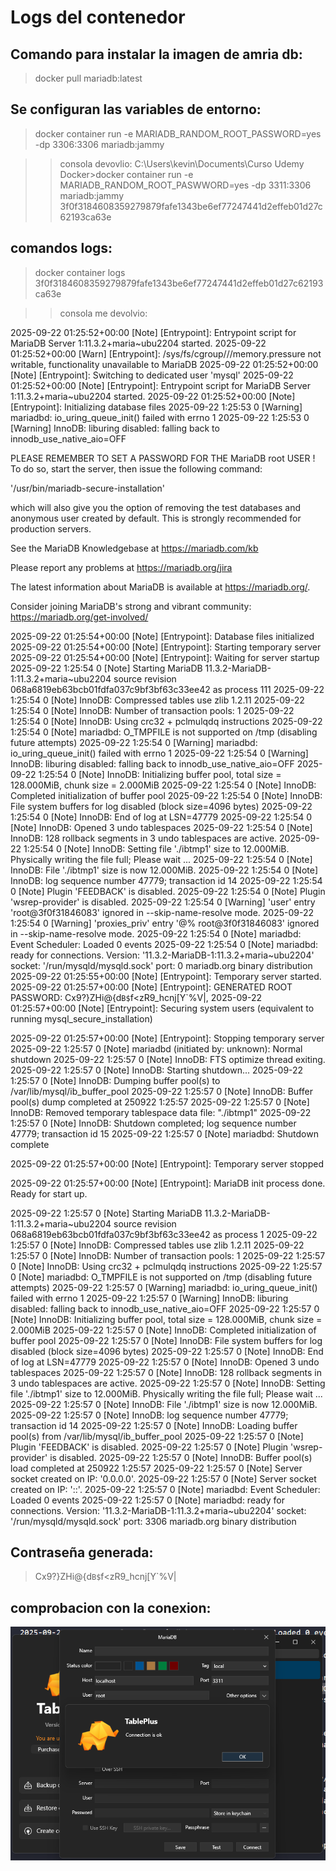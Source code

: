 # Logs del contenedor

## Comando para instalar la imagen de amria db:
> docker pull mariadb:latest

## Se configuran las variables de entorno:

> docker container run -e MARIADB_RANDOM_ROOT_PASSWORD=yes -dp 3306:3306 mariadb:jammy

>> consola devovlio:
C:\Users\kevin\Documents\Curso Udemy Docker>docker container run -e MARIADB_RANDOM_ROOT_PASWWORD=yes -dp 3311:3306 mariadb:jammy
3f0f3184608359279879fafe1343be6ef77247441d2effeb01d27c62193ca63e

## comandos logs:

> docker container logs 3f0f3184608359279879fafe1343be6ef77247441d2effeb01d27c62193ca63e

>> consola me devolvio:

2025-09-22 01:25:52+00:00 [Note] [Entrypoint]: Entrypoint script for MariaDB Server 1:11.3.2+maria~ubu2204 started.
2025-09-22 01:25:52+00:00 [Warn] [Entrypoint]: /sys/fs/cgroup///memory.pressure not writable, functionality unavailable to MariaDB
2025-09-22 01:25:52+00:00 [Note] [Entrypoint]: Switching to dedicated user 'mysql'
2025-09-22 01:25:52+00:00 [Note] [Entrypoint]: Entrypoint script for MariaDB Server 1:11.3.2+maria~ubu2204 started.
2025-09-22 01:25:52+00:00 [Note] [Entrypoint]: Initializing database files
2025-09-22  1:25:53 0 [Warning] mariadbd: io_uring_queue_init() failed with errno 1
2025-09-22  1:25:53 0 [Warning] InnoDB: liburing disabled: falling back to innodb_use_native_aio=OFF


PLEASE REMEMBER TO SET A PASSWORD FOR THE MariaDB root USER !
To do so, start the server, then issue the following command:

'/usr/bin/mariadb-secure-installation'

which will also give you the option of removing the test
databases and anonymous user created by default.  This is
strongly recommended for production servers.

See the MariaDB Knowledgebase at https://mariadb.com/kb

Please report any problems at https://mariadb.org/jira

The latest information about MariaDB is available at https://mariadb.org/.

Consider joining MariaDB's strong and vibrant community:
https://mariadb.org/get-involved/

2025-09-22 01:25:54+00:00 [Note] [Entrypoint]: Database files initialized
2025-09-22 01:25:54+00:00 [Note] [Entrypoint]: Starting temporary server
2025-09-22 01:25:54+00:00 [Note] [Entrypoint]: Waiting for server startup
2025-09-22  1:25:54 0 [Note] Starting MariaDB 11.3.2-MariaDB-1:11.3.2+maria~ubu2204 source revision 068a6819eb63bcb01fdfa037c9bf3bf63c33ee42 as process 111
2025-09-22  1:25:54 0 [Note] InnoDB: Compressed tables use zlib 1.2.11
2025-09-22  1:25:54 0 [Note] InnoDB: Number of transaction pools: 1
2025-09-22  1:25:54 0 [Note] InnoDB: Using crc32 + pclmulqdq instructions
2025-09-22  1:25:54 0 [Note] mariadbd: O_TMPFILE is not supported on /tmp (disabling future attempts)
2025-09-22  1:25:54 0 [Warning] mariadbd: io_uring_queue_init() failed with errno 1
2025-09-22  1:25:54 0 [Warning] InnoDB: liburing disabled: falling back to innodb_use_native_aio=OFF
2025-09-22  1:25:54 0 [Note] InnoDB: Initializing buffer pool, total size = 128.000MiB, chunk size = 2.000MiB
2025-09-22  1:25:54 0 [Note] InnoDB: Completed initialization of buffer pool
2025-09-22  1:25:54 0 [Note] InnoDB: File system buffers for log disabled (block size=4096 bytes)
2025-09-22  1:25:54 0 [Note] InnoDB: End of log at LSN=47779
2025-09-22  1:25:54 0 [Note] InnoDB: Opened 3 undo tablespaces
2025-09-22  1:25:54 0 [Note] InnoDB: 128 rollback segments in 3 undo tablespaces are active.
2025-09-22  1:25:54 0 [Note] InnoDB: Setting file './ibtmp1' size to 12.000MiB. Physically writing the file full; Please wait ...
2025-09-22  1:25:54 0 [Note] InnoDB: File './ibtmp1' size is now 12.000MiB.
2025-09-22  1:25:54 0 [Note] InnoDB: log sequence number 47779; transaction id 14
2025-09-22  1:25:54 0 [Note] Plugin 'FEEDBACK' is disabled.
2025-09-22  1:25:54 0 [Note] Plugin 'wsrep-provider' is disabled.
2025-09-22  1:25:54 0 [Warning] 'user' entry 'root@3f0f31846083' ignored in --skip-name-resolve mode.
2025-09-22  1:25:54 0 [Warning] 'proxies_priv' entry '@% root@3f0f31846083' ignored in --skip-name-resolve mode.
2025-09-22  1:25:54 0 [Note] mariadbd: Event Scheduler: Loaded 0 events
2025-09-22  1:25:54 0 [Note] mariadbd: ready for connections.
Version: '11.3.2-MariaDB-1:11.3.2+maria~ubu2204'  socket: '/run/mysqld/mysqld.sock'  port: 0  mariadb.org binary distribution
2025-09-22 01:25:55+00:00 [Note] [Entrypoint]: Temporary server started.
2025-09-22 01:25:57+00:00 [Note] [Entrypoint]: GENERATED ROOT PASSWORD: Cx9?}ZHi@{d`B$`f<zR9_hcnj[Y`%V|,
2025-09-22 01:25:57+00:00 [Note] [Entrypoint]: Securing system users (equivalent to running mysql_secure_installation)      

2025-09-22 01:25:57+00:00 [Note] [Entrypoint]: Stopping temporary server
2025-09-22  1:25:57 0 [Note] mariadbd (initiated by: unknown): Normal shutdown
2025-09-22  1:25:57 0 [Note] InnoDB: FTS optimize thread exiting.
2025-09-22  1:25:57 0 [Note] InnoDB: Starting shutdown...
2025-09-22  1:25:57 0 [Note] InnoDB: Dumping buffer pool(s) to /var/lib/mysql/ib_buffer_pool
2025-09-22  1:25:57 0 [Note] InnoDB: Buffer pool(s) dump completed at 250922  1:25:57
2025-09-22  1:25:57 0 [Note] InnoDB: Removed temporary tablespace data file: "./ibtmp1"
2025-09-22  1:25:57 0 [Note] InnoDB: Shutdown completed; log sequence number 47779; transaction id 15
2025-09-22  1:25:57 0 [Note] mariadbd: Shutdown complete

2025-09-22 01:25:57+00:00 [Note] [Entrypoint]: Temporary server stopped

2025-09-22 01:25:57+00:00 [Note] [Entrypoint]: MariaDB init process done. Ready for start up.

2025-09-22  1:25:57 0 [Note] Starting MariaDB 11.3.2-MariaDB-1:11.3.2+maria~ubu2204 source revision 068a6819eb63bcb01fdfa037c9bf3bf63c33ee42 as process 1
2025-09-22  1:25:57 0 [Note] InnoDB: Compressed tables use zlib 1.2.11
2025-09-22  1:25:57 0 [Note] InnoDB: Number of transaction pools: 1
2025-09-22  1:25:57 0 [Note] InnoDB: Using crc32 + pclmulqdq instructions
2025-09-22  1:25:57 0 [Note] mariadbd: O_TMPFILE is not supported on /tmp (disabling future attempts)
2025-09-22  1:25:57 0 [Warning] mariadbd: io_uring_queue_init() failed with errno 1
2025-09-22  1:25:57 0 [Warning] InnoDB: liburing disabled: falling back to innodb_use_native_aio=OFF
2025-09-22  1:25:57 0 [Note] InnoDB: Initializing buffer pool, total size = 128.000MiB, chunk size = 2.000MiB
2025-09-22  1:25:57 0 [Note] InnoDB: Completed initialization of buffer pool
2025-09-22  1:25:57 0 [Note] InnoDB: File system buffers for log disabled (block size=4096 bytes)
2025-09-22  1:25:57 0 [Note] InnoDB: End of log at LSN=47779
2025-09-22  1:25:57 0 [Note] InnoDB: Opened 3 undo tablespaces
2025-09-22  1:25:57 0 [Note] InnoDB: 128 rollback segments in 3 undo tablespaces are active.
2025-09-22  1:25:57 0 [Note] InnoDB: Setting file './ibtmp1' size to 12.000MiB. Physically writing the file full; Please wait ...
2025-09-22  1:25:57 0 [Note] InnoDB: File './ibtmp1' size is now 12.000MiB.
2025-09-22  1:25:57 0 [Note] InnoDB: log sequence number 47779; transaction id 14
2025-09-22  1:25:57 0 [Note] InnoDB: Loading buffer pool(s) from /var/lib/mysql/ib_buffer_pool
2025-09-22  1:25:57 0 [Note] Plugin 'FEEDBACK' is disabled.
2025-09-22  1:25:57 0 [Note] Plugin 'wsrep-provider' is disabled.
2025-09-22  1:25:57 0 [Note] InnoDB: Buffer pool(s) load completed at 250922  1:25:57
2025-09-22  1:25:57 0 [Note] Server socket created on IP: '0.0.0.0'.
2025-09-22  1:25:57 0 [Note] Server socket created on IP: '::'.
2025-09-22  1:25:57 0 [Note] mariadbd: Event Scheduler: Loaded 0 events
2025-09-22  1:25:57 0 [Note] mariadbd: ready for connections.
Version: '11.3.2-MariaDB-1:11.3.2+maria~ubu2204'  socket: '/run/mysqld/mysqld.sock'  port: 3306  mariadb.org binary distribution

## Contraseña generada:
> Cx9?}ZHi@{d`B$`f<zR9_hcnj[Y`%V|

## comprobacion con la conexion:

![alt text](screenshots/image15.png)